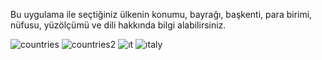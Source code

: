 Bu uygulama ile seçtiğiniz ülkenin konumu, bayrağı, başkenti, para birimi, nüfusu, yüzölçümü ve dili hakkında bilgi alabilirsiniz.

![countries](https://user-images.githubusercontent.com/76053159/103461638-f048bd80-4d30-11eb-9f93-40f89ff578ea.jpg)
![countries2](https://user-images.githubusercontent.com/76053159/103461639-f179ea80-4d30-11eb-931b-3bddd333bfe5.jpg)
![ıt](https://user-images.githubusercontent.com/76053159/103461640-f179ea80-4d30-11eb-898b-723f44a110bc.jpg)
![ıtaly](https://user-images.githubusercontent.com/76053159/103461641-f2128100-4d30-11eb-8aec-0acfa2090432.jpg)
